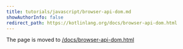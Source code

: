 ```yaml
---
title: tutorials/javascript/browser-api-dom.md
showAuthorInfo: false
redirect_path: https://kotlinlang.org/docs/browser-api-dom.html
---
```


The page is moved to [/docs/browser-api-dom.html](/docs/browser-api-dom.html)
